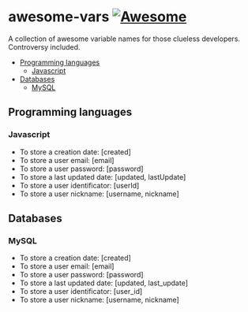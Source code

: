 # awesome-vars [![Awesome](https://cdn.rawgit.com/sindresorhus/awesome/d7305f38d29fed78fa85652e3a63e154dd8e8829/media/badge.svg)](https://github.com/sindresorhus/awesome)
A collection of awesome variable names for those clueless developers. Controversy included.

* [Programming languages](#programming-languages)
  * [Javascript](#javascript)
* [Databases](#databases)
  * [MySQL](#mysql)
  

## Programming languages

### Javascript

* To store a creation date: [created]
* To store a user email: [email]
* To store a user password: [password]
* To store a last updated date: [updated, lastUpdate]
* To store a user identificator: [userId]
* To store a user nickname: [username, nickname]


## Databases

### MySQL

* To store a creation date: [created]
* To store a user email: [email]
* To store a user password: [password]
* To store a last updated date: [updated, last_update]
* To store a user identificator: [user_id]
* To store a user nickname: [username, nickname]
